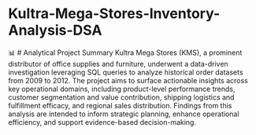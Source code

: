 # Kultra-Mega-Stores-Inventory-Analysis-DSA

📊 # Analytical Project Summary 
Kultra Mega Stores (KMS), a prominent distributor of office supplies and furniture, underwent a data-driven investigation leveraging SQL queries to analyze historical order datasets from 2009 to 2012. The project aims to surface actionable insights across key operational domains, including product-level performance trends, customer segmentation and value contribution, shipping logistics and fulfillment efficacy, and regional sales distribution. Findings from this analysis are intended to inform strategic planning, enhance operational efficiency, and support evidence-based decision-making.
